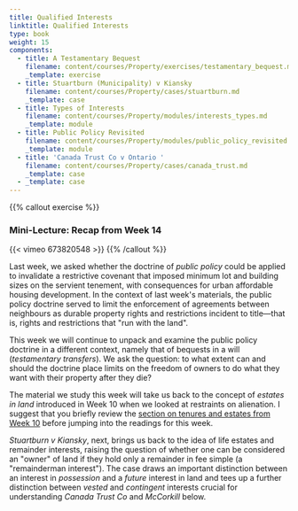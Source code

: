 ```yaml
---
title: Qualified Interests
linktitle: Qualified Interests
type: book
weight: 15
components:
  - title: A Testamentary Bequest
    filename: content/courses/Property/exercises/testamentary_bequest.md
    _template: exercise
  - title: Stuartburn (Municipality) v Kiansky
    filename: content/courses/Property/cases/stuartburn.md
    _template: case
  - title: Types of Interests
    filename: content/courses/Property/modules/interests_types.md
    _template: module
  - title: Public Policy Revisited
    filename: content/courses/Property/modules/public_policy_revisited.md
    _template: module
  - title: 'Canada Trust Co v Ontario '
    filename: content/courses/Property/cases/canada_trust.md
    _template: case
  - _template: case
---
```




{{% callout exercise %}} 

### Mini-Lecture: Recap from Week 14

{{< vimeo 673820548 >}}
{{% /callout %}}

Last week, we asked whether the doctrine of *public policy* could be applied to invalidate a restrictive covenant that imposed minimum lot and building sizes on the servient tenement, with consequences for urban affordable housing development. In the context of last week's materials, the public policy doctrine served to limit the enforcement of agreements between neighbours as durable property rights and restrictions incident to title—that is, rights and restrictions that "run with the land". 

This week we will continue to unpack and examine the public policy doctrine in a different context, namely that of bequests in a will (*testamentary transfers*). We ask the question: to what extent can and should the doctrine place limits on the freedom of owners to do what they want with their property after they die? 

The material we study this week will take us back to the concept of *estates in land* introduced in Week 10 when we looked at restraints on alienation. I suggest that you briefly review the [section on tenures and estates from Week 10](../week10/#tenures--and-estates) before jumping into the readings for this week. 

*Stuartburn v Kiansky*, next, brings us back to the idea of life estates and remainder interests, raising the question of whether one can be considered an "owner" of land if they hold only a remainder in fee simple (a "remainderman interest"). The case draws an important distinction between an interest in *possession* and a *future* interest in land and tees up a further distinction between *vested* and *contingent* interests crucial for understanding *Canada Trust Co* and *McCorkill* below. 

